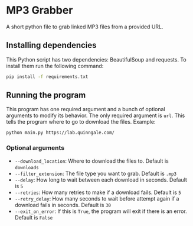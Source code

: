 # MP3 Grabber

A short python file to grab linked MP3 files from a provided URL.

## Installing dependencies

This Python script has two dependencies: BeautifulSoup and requests. To install them run the following command:

```sh
pip install -f requirements.txt
```

## Running the program

This program has one required argument and a bunch of optional arguments to modify its behavior. The only required argument is `url`. This tells the program where to go to download the files. Example:

```sh
python main.py https://lab.quinngale.com/
```

### Optional arguments

-   `--download_location`: Where to download the files to. Default is `downloads`
-   `--filter_extension`: The file type you want to grab. Default is `.mp3`
-   `--delay`: How long to wait between each download in seconds. Default is `5`
-   `--retries`: How many retries to make if a download fails. Default is `5`
-   `--retry_delay`: How many seconds to wait before attempt again if a download fails in seconds. Default is `30`
-   `--exit_on_error`: If this is `True`, the program will exit if there is an error. Default is `False`
